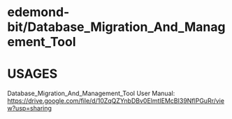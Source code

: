 # edemond-bit/Database_Migration_And_Management_Tool
# USAGES
Database_Migration_And_Management_Tool User Manual: https://drive.google.com/file/d/10ZqQZYnbDBv0ElmtIEMcBI39NflPGuRr/view?usp=sharing


